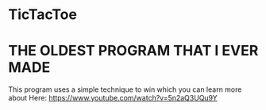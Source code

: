 # TicTacToe
# THE OLDEST PROGRAM THAT I EVER MADE
This program uses a simple technique to win which you can learn more about Here:
  https://www.youtube.com/watch?v=5n2aQ3UQu9Y
